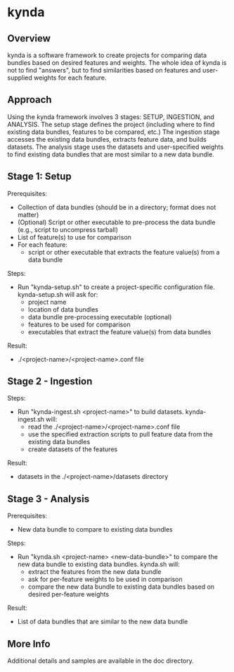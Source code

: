 # kynda
## Overview
kynda is a software framework to create projects for comparing data bundles based on desired features and weights.  The whole idea of kynda is not to find "answers", but to find similarities based on features and user-supplied weights for each feature.

## Approach
Using the kynda framework involves 3 stages:  SETUP, INGESTION, and ANALYSIS.  The setup stage defines the project (including where to find existing data bundles, features to be compared, etc.)  The ingestion stage accesses the existing data bundles, extracts feature data, and builds datasets.  The analysis stage uses the datasets and user-specified weights to find existing data bundles that are most similar to a new data bundle. 

## Stage 1: Setup
Prerequisites:
* Collection of data bundles (should be in a directory; format does not matter)
* (Optional) Script or other executable to pre-process the data bundle (e.g., script to uncompress tarball)
* List of feature(s) to use for comparison
* For each feature:
  * script or other executable that extracts the feature value(s) from a data bundle
  
Steps:
* Run "kynda-setup.sh" to create a project-specific configuration file.  kynda-setup.sh will ask for: 
  * project name
  * location of data bundles
  * data bundle pre-processing executable (optional)
  * features to be used for comparison
  * executables that extract the feature value(s) from data bundles

Result:
* .\/\<project-name\>\/\<project-name\>.conf file
  
## Stage 2 - Ingestion
Steps:
* Run "kynda-ingest.sh \<project-name\>" to build datasets.  kynda-ingest.sh will:
  * read the .\/\<project-name\>\/\<project-name\>.conf file
  * use the specified extraction scripts to pull feature data from the existing data bundles
  * create datasets of the features
    
Result:
* datasets in the .\/\<project-name\>/datasets directory

## Stage 3 - Analysis
Prerequisites:
* New data bundle to compare to existing data bundles

Steps:
* Run "kynda.sh \<project-name\> \<new-data-bundle\>" to compare the new data bundle to existing data bundles.  kynda.sh will:
  * extract the features from the new data bundle
  * ask for per-feature weights to be used in comparison
  * compare the new data bundle to existing data bundles based on desired per-feature weights

Result:
* List of data bundles that are similar to the new data bundle

## More Info
Additional details and samples are available in the doc directory.
